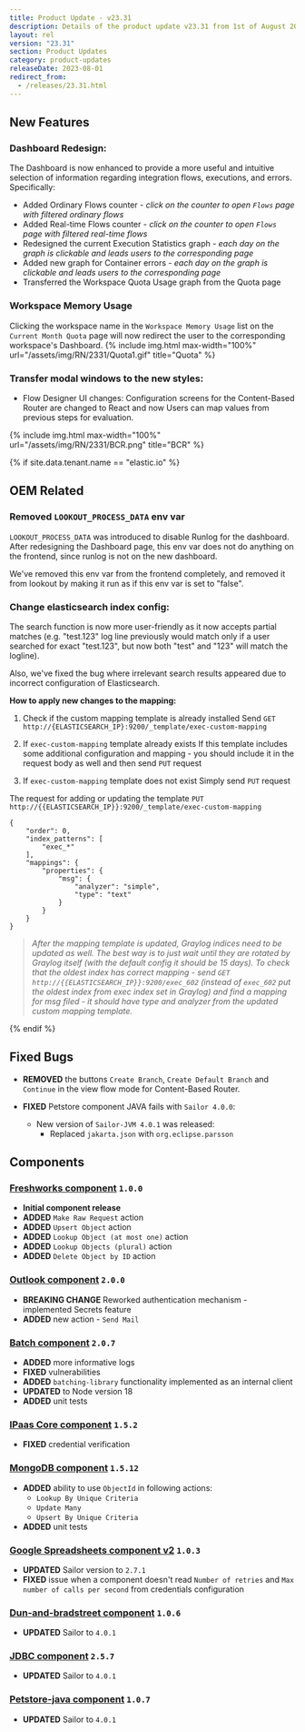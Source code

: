 ```yaml
---
title: Product Update - v23.31
description: Details of the product update v23.31 from 1st of August 2023.
layout: rel
version: "23.31"
section: Product Updates
category: product-updates
releaseDate: 2023-08-01
redirect_from:
  - /releases/23.31.html
---
```


## New Features
### Dashboard Redesign:
The Dashboard is now enhanced to provide a more useful and intuitive selection of information regarding integration flows, executions, and errors. Specifically:
* Added Ordinary Flows counter - *click on the counter to open `Flows` page with filtered ordinary flows*
* Added Real-time Flows counter - *click on the counter to open `Flows` page with filtered real-time flows*
* Redesigned the current Execution Statistics graph - *each day on the graph is clickable and leads users to the corresponding page*
* Added new graph for Container errors - *each day on the graph is clickable and leads users to the corresponding page*
* Transferred the Workspace Quota Usage graph from the Quota page

### Workspace Memory Usage
 Clicking the workspace name in the `Workspace Memory Usage` list on the `Current Month Quota` page will now redirect the user to the corresponding workspace's Dashboard.
 {% include img.html max-width="100%" url="/assets/img/RN/2331/Quota1.gif" title="Quota" %}

### Transfer modal windows to the new styles:
* Flow Designer UI changes: Configuration screens for the Content-Based Router are changed to React and now Users can map values from previous steps for evaluation.

{% include img.html max-width="100%" url="/assets/img/RN/2331/BCR.png" title="BCR" %}

{% if site.data.tenant.name == "elastic.io" %}

## OEM Related
### Removed `LOOKOUT_PROCESS_DATA` env var
`LOOKOUT_PROCESS_DATA` was introduced to disable Runlog for the dashboard. After redesigning the Dashboard page, this env var does not do anything on the frontend, since runlog is not on the new dashboard.

We've removed this env var from the frontend completely, and removed it from lookout by making it run as if this env var is set to "false".

### Change elasticsearch index config:

The search function is now more user-friendly as it now accepts partial matches (e.g. "test.123" log line previously would match only if a user searched for exact "test.123", but now both "test" and "123" will match the logline).

Also, we've fixed the bug where irrelevant search results appeared due to incorrect configuration of Elasticsearch.

**How to apply new changes to the mapping:**
1. Check if the custom mapping template is already installed
Send `GET http://{ELASTICSEARCH_IP}:9200/_template/exec-custom-mapping`

2. If `exec-custom-mapping` template already exists
If this template includes some additional configuration and mapping - you should include it in the request body as well and then send `PUT` request

3. If `exec-custom-mapping` template does not exist
Simply send `PUT` request

The request for adding or updating the template
`PUT http://{{ELASTICSEARCH_IP}}:9200/_template/exec-custom-mapping`

```
{
    "order": 0,
    "index_patterns": [
        "exec_*"
    ],
    "mappings": {
        "properties": {
            "msg": {
                "analyzer": "simple",
                "type": "text"
            }
        }
    }
}
```
> *After the mapping template is updated, Graylog indices need to be updated as well. The best way is to just wait until they are rotated by Graylog itself (with the default config it should be 15 days). To check that the oldest index has correct mapping - send `GET http://{{ELASTICSEARCH_IP}}:9200/exec_602` (instead of `exec_602` put the oldest index from exec index set in Graylog) and find a mapping for msg filed - it should have type and analyzer from the updated custom mapping template.*

{% endif %}

## Fixed Bugs

*   **REMOVED** the buttons `Create Branch`, `Create Default Branch` and `Continue` in the view flow mode for Content-Based Router.

*   **FIXED** Petstore component JAVA fails with `Sailor 4.0.0`:
    * New version of `Sailor-JVM 4.0.1` was released: 
        * Replaced `jakarta.json` with `org.eclipse.parsson`

## Components

### [Freshworks component](/components/freshworks-component/) `1.0.0`
*   **Initial component release**
*   **ADDED** `Make Raw Request` action
*   **ADDED** `Upsert Object` action
*   **ADDED** `Lookup Object (at most one)` action
*   **ADDED** `Lookup Objects (plural)` action
*   **ADDED** `Delete Object by ID` action

### [Outlook component](/components/outlook/) `2.0.0`
*   **BREAKING CHANGE** Reworked authentication mechanism - implemented Secrets feature
*   **ADDED** new action - `Send Mail`

### [Batch component](/components/batch/) `2.0.7`
*   **ADDED** more informative logs
*   **FIXED** vulnerabilities
*   **ADDED** `batching-library` functionality implemented as an internal client
*   **UPDATED** to Node version 18
*   **ADDED** unit tests

### [IPaas Core component](/components/ipaas-core/) `1.5.2`
*   **FIXED** credential verification

### [MongoDB component](/components/mongodb/) `1.5.12`
*   **ADDED** ability to use `ObjectId` in following actions:
    * `Lookup By Unique Criteria`
    * `Update Many`
    * `Upsert By Unique Criteria`
*   **ADDED** unit tests

### [Google Spreadsheets component v2](/components/gspreadsheet-v2/) `1.0.3`
*   **UPDATED** Sailor version to `2.7.1`
*   **FIXED** issue when a component doesn't read `Number of retries` and `Max number of calls per second` from credentials configuration

### [Dun-and-bradstreet component](/components/dun-and-bradstreet/) `1.0.6`
*   **UPDATED** Sailor to `4.0.1`

### [JDBC component](/components/jdbc/) `2.5.7`
*   **UPDATED** Sailor to `4.0.1`

### [Petstore-java component](/components/petstore-java/) `1.0.7`
*   **UPDATED** Sailor to `4.0.1`

